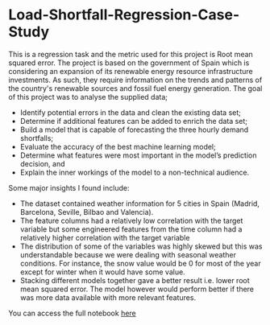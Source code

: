 # Load-Shortfall-Regression-Case-Study

This is a regression task and the metric used for this project is Root mean squared error.
The project is based on the  government of Spain which is considering an expansion of its renewable energy resource infrastructure investments. As such, they require information on the trends and patterns of the country's renewable sources and fossil fuel energy generation.
The goal of this project was to analyse the supplied data;
* Identify potential errors in the data and clean the existing data set;
* Determine if additional features can be added to enrich the data set;
* Build a model that is capable of forecasting the three hourly demand shortfalls;
* Evaluate the accuracy of the best machine learning model;
* Determine what features were most important in the model’s prediction decision, and
* Explain the inner workings of the model to a non-technical audience.

Some major insights I found include:
* The dataset contained weather information for 5 cities in Spain (Madrid, Barcelona, Seville, Bilbao and Valencia).
* The feature columns had a relatively low correlation with the target variable but some engineered features from the time column had a relatively higher correlation with the target variable
* The distribution of some of the variables was highly skewed but this was understandable because we were dealing with seasonal weather conditions. For instance, the snow value would be 0 for most of the year except for winter when it would have some value.
* Stacking different models together gave a better result i.e. lower root mean squared error. The model however would perform better if there was more data available with more relevant features.

You can access the full notebook [here](https://github.com/Othuke/Load-Shortfall-Regression-Case-Study/blob/main/Load%20Shortfall%20Regression.ipynb)
